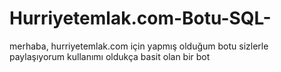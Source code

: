 # Hurriyetemlak.com-Botu-SQL-
merhaba, hurriyetemlak.com için yapmış olduğum botu sizlerle paylaşıyorum kullanımı oldukça basit olan bir bot
